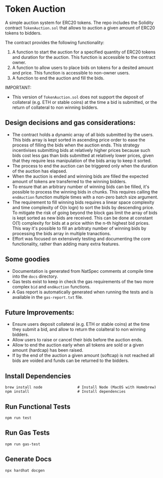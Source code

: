 # Token Auction

A simple auction system for ERC20 tokens.
The repo includes the Solidity contract `TokenAuction.sol` that allows to auction a given amount of ERC20 tokens to bidders.

The contract provides the following functionality:

1. A function to start the auction for a specified quantity of ERC20 tokens and duration for the auction. This function is accessible to the contract owner. 
2. A function to allow users to place bids on tokens for a desited amount and price. This function is accessible to non-owner users.
3. A function to end the auction and fill the bids.


IMPORTANT:
- This version of `TokenAuction.sol` does not support the deposit of collateral (e.g. ETH or stable coins) at the time a bid is submitted, or the return of collateral to non winning bidders.


## Design decisions and gas considerations:
- The contract holds a dynamic array of all bids submitted by the users. This bids array is kept sorted in ascending price order to ease the process of filling the bids when the auction ends. This strategy incentivises submitting bids at relatively higher prices because such bids cost less gas than bids submitted at relatively lower prices, given that they require less manipulation of the bids array to keep it sorted.
- The process to end the auction can be triggered only when the duration of the auction has elapsed.
- When the auction is ended and winning bids are filled the expected amount of tokens are transferred to the winning bidders.
- To ensure that an arbitrary number of winning bids can be filled, it's possible to process the winning bids in chunks. This requires calling the `endAuction` function multiple times with a non-zero batch size argument.
- The requirement to fill winning bids requires a linear space complexity and time complexity of O(n logn) to sort the bids by descending price. To mitigate the risk of going beyond the block gas limit the array of bids is kept sorted as new bids are received. This can be done at constant O(1) complexity for bids at a price within the n-th highest bid prices. This way it's possible to fill an arbitraty number of winning bids by processing the bids array in multiple tranactions.
- Effort was focused on extensively testing and documenting the core functionality, rather than adding many extra features.

## Some goodies
- Documentation is generated from NatSpec comments at compile time into the `docs` directory.
- Gas tests exist to keep in check the gas requirements of the two more complex `bid` and `endAuction` functions.
- A Gas report is automatically generated when running the tests and is available in the `gas-report.txt` file.


## Future Improvements:
- Ensure users deposit collateral (e.g. ETH or stable coins) at the time they submit a bid, and allow to return the colalteral to non winning bidders.
- Allow users to raise or cancel their bids before the auction ends.
- Allow to end the auction early when all tokens are sold or a given amount (hardcap) has been raised.
- If by the end of the auction a given amount (softcap) is not reached all bids are voided and funds can be returned to the bidders.


## Install Dependencies

```shell
brew install node                # Install Node (MacOS with Homebrew)
npm install                      # Install dependencies

```

## Run Functional Tests
```shell
npm run test
```

## Run Gas Tests
```shell
npm run gas-test
```

## Generate Docs
```shell
npx hardhat docgen
```